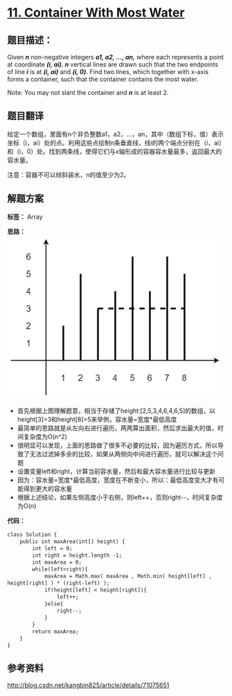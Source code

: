 # [11. Container With Most Water](https://leetcode.com/problems/container-with-most-water/description/)

## 题目描述：

Given ***n*** non-negative integers ***a1, a2, ..., an,*** where each represents a point at coordinate ***(i, ai). n*** vertical lines are drawn such that the two endpoints of line ***i*** is at ***(i, ai)*** and ***(i, 0).*** Find two lines, which together with x-axis forms a container, such that the container contains the most water.

Note: You may not slant the container and ***n*** is at least 2.

## 题目翻译

给定一个数组，里面有n个非负整数a1，a2，...，an，其中（数组下标，值）表示坐标（i，ai）处的点。利用这些点绘制n条垂直线，线i的两个端点分别在（i，ai）和（i，0）处。找到两条线，使得它们与x轴形成的容器容水量最多，返回最大的容水量。

注意：容器不可以倾斜装水，n的值至少为2。

## 解题方案

**标签：** Array

**思路：** 
![](../images/11-1.png)
 - 首先根据上图理解题意，相当于存储了height:[2,5,3,4,6,4,6,5]的数组，以height[3]=3和height[8]=5来举例，容水量=宽度*最低高度
 - 最简单的思路就是从左向右进行遍历，两两算出面积，然后求出最大的值，时间复杂度为O(n^2)
 - 很明显可以发现，上面的思路做了很多不必要的比较，因为遍历方式，所以导致了无法过滤掉多余的比较，如果从两侧向中间进行遍历，就可以解决这个问题
 - 设置变量left和right，计算当前容水量，然后和最大容水量进行比较与更新
 - 因为：容水量=宽度*最低高度，宽度在不断变小，所以：最低高度变大才有可能得到更大的容水量
 - 根据上述结论，如果左侧高度小于右侧，则left++，否则right--，时间复杂度为O(n)

**代码：**

```
class Solution {
    public int maxArea(int[] height) {
        int left = 0;
        int right = height.length -1;
        int maxArea = 0;
        while(left<right){
            maxArea = Math.max( maxArea , Math.min( height[left] , height[right] ) * (right-left) );
            if(height[left] < height[right]){
                left++;
            }else{
                right--;
            }
        }
        return maxArea;
    }
}
```
 
## 参考资料

http://blog.csdn.net/kangbin825/article/details/71075651